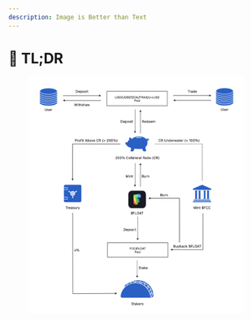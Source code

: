 ```yaml
---
description: Image is Better than Text
---
```


# 🤡 TL;DR

<figure><img src="../.gitbook/assets/Sai_2023-05-07 下午9.49.18.png" alt=""><figcaption></figcaption></figure>
